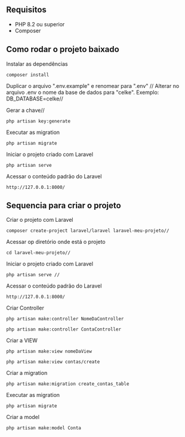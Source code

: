 ## Requisitos

* PHP 8.2 ou superior
* Composer

## Como rodar o projeto baixado
Instalar as dependências
```
composer install
```

Duplicar o arquivo ".env.example" e renomear para ".env" //
Alterar no arquivo .env o nome da base de dados para "celke". Exemplo: DB_DATABASE=celke//

Gerar a chave//
```
php artisan key:generate
```

Executar as migration
```
php artisan migrate
```

Iniciar o projeto criado com Laravel
```
php artisan serve
```

Acessar o conteúdo padrão do Laravel
```
http://127.0.0.1:8000/
```

## Sequencia para criar o projeto
Criar o projeto com Laravel
```
composer create-project laravel/laravel laravel-meu-projeto//
```

Acessar op diretório onde está o projeto
```
cd laravel-meu-projeto//    
```

Iniciar o projeto criado com Laravel
```
php artisan serve //
```

Acessar o conteúdo padrão do Laravel
```
http://127.0.0.1:8000/
```

Criar Controller
```
php artisan make:controller NomeDaController
```
```
php artisan make:controller ContaController
```

Criar a VIEW
```
php artisan make:view nomeDaView
```
```
php artisan make:view contas/create
```

Criar a migration
```
php artisan make:migration create_contas_table
```

Executar as migration
```
php artisan migrate
```

Criar a model
```
php artisan make:model Conta
```